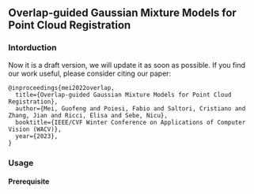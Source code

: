 ## Overlap-guided Gaussian Mixture Models for Point Cloud Registration

### Intorduction
Now it is a draft version, we will update it as soon as possible.
If you find our work useful, please consider citing our paper:
```
@inproceedings{mei2022overlap,
  title={Overlap-guided Gaussian Mixture Models for Point Cloud Registration},
  author={Mei, Guofeng and Poiesi, Fabio and Saltori, Cristiano and Zhang, Jian and Ricci, Elisa and Sebe, Nicu},
  booktitle={IEEE/CVF Winter Conference on Applications of Computer Vision (WACV)},
  year={2023},
}
```
### Usage
#### Prerequisite